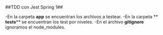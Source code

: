 ##TDD con Jest Spring 1##

-En la carpeta **app** se encuentran los archivos a testear.
-En la carpeta ** __tests__** se encuentran los test por niveles.
-En el archivo **gitignore** ignoramos el node_modules.